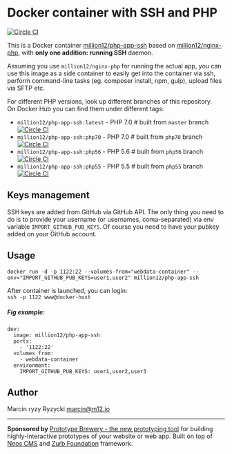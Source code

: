 # Docker container with SSH and PHP
[![Circle CI](https://circleci.com/gh/million12/docker-php-app-ssh.svg?style=svg)](https://circleci.com/gh/million12/docker-php-app-ssh)

This is a Docker container [million12/php-app-ssh](https://registry.hub.docker.com/u/million12/php-app-ssh/) based on [million12/nginx-php](https://registry.hub.docker.com/u/million12/nginx-php/), with **only one addition: running SSH** daemon.

Assuming you use `million12/nginx-php` for running the actual app, you can use this image as a side container to easily get into the container via ssh, perform command-line tasks (eg. composer install, npm, gulp), upload files via SFTP etc.

For different PHP versions, look up different branches of this repository.  
On Docker Hub you can find them under different tags:  
* `million12/php-app-ssh:latest` - PHP 7.0 # built from `master` branch [![Circle CI](https://circleci.com/gh/million12/docker-php-app-ssh.svg?style=svg)](https://circleci.com/gh/million12/docker-php-app-ssh)
* `million12/php-app-ssh:php70` - PHP 7.0 # built from `php70` branch [![Circle CI](https://circleci.com/gh/million12/docker-php-app-ssh/tree/php70.svg?style=svg)](https://circleci.com/gh/million12/docker-php-app-ssh/tree/php70)
* `million12/php-app-ssh:php56` - PHP 5.6 # built from `php56` branch [![Circle CI](https://circleci.com/gh/million12/docker-php-app-ssh/tree/php56.svg?style=svg)](https://circleci.com/gh/million12/docker-php-app-ssh/tree/php56)
* `million12/php-app-ssh:php55` - PHP 5.5 # built from `php55` branch [![Circle CI](https://circleci.com/gh/million12/docker-php-app-ssh/tree/php55.svg?style=svg)](https://circleci.com/gh/million12/docker-php-app-ssh/tree/php55)

## Keys management

SSH keys are added from GitHub via GitHub API. The only thing you need to do is to provide your username (or usernames, coma-separated) via env variable `IMPORT_GITHUB_PUB_KEYS`. Of course you need to have your pubkey added on your GitHub account.

## Usage

`docker run -d -p 1122:22 --volumes-from="webdata-container" --env="IMPORT_GITHUB_PUB_KEYS=user1,user2" million12/php-app-ssh`

After container is launched, you can login:  
`ssh -p 1122 www@docker-host`

##### Fig example:  
```
dev:
  image: million12/php-app-ssh
  ports:
    - '1122:22'
  volumes_from:
    - webdata-container
  environment:
    IMPORT_GITHUB_PUB_KEYS: user1,user2,user3
```

## Author

Marcin ryzy Ryzycki <marcin@m12.io>

---

**Sponsored by** [Prototype Brewery - the new prototyping tool](http://prototypebrewery.io/) for building highly-interactive prototypes of your website or web app. Built on top of [Neos CMS](https://www.neos.io/) and [Zurb Foundation](http://foundation.zurb.com/) framework.
